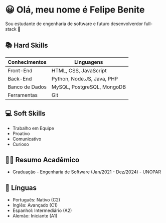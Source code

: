 
# 😀 Olá, meu nome é Felipe Benite

Sou estudante de engenharia de software e futuro desenvolverdor full-stack 🚀

## 📚 Hard Skills
| Conhecimentos | Linguagens |
|---------------|------------|
|   Front-End   | HTML, CSS, JavaScript|
|Back-End       | Python, Node.JS, Java, PHP|
| Banco de Dados| MySQL, PostgreSQL, MongoDB |
| Ferramentas | Git |  

## 💻 Soft Skills
 - Trabalho em Equipe
 - Proativo
 - Comunicativo
 - Curioso

## 👨‍💻 Resumo Acadêmico
- Graduação - Engenharia de Software (Jan/2021 - Dez/2024) - UNOPAR

## 💬 Línguas
- Português: Nativo (C2)
- Inglês: Avançado (C1)
- Espanhol: Intermediário (A2)
- Alemão: Iniciante (A1)